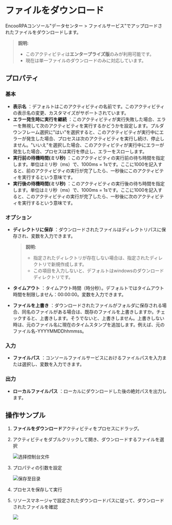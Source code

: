 # ファイルをダウンロード

EncooRPAコンソール"データセンター > ファイルサービス"でアップロードされたファイルをダウンロードします。
> **説明:**
> - このアクティビティは**エンタープライズ版**のみが利用可能です。
> - 現在は単一ファイルのダウンロードのみに対応しています。

## プロパティ
### 基本
- **表示名** ：デフォルトはこのアクティビティの名前です。このアクティビティの表示名の変更、カスタマイズがサポートされています。
- **エラー発生時に実行を継続** ：このアクティビティが実行失敗した場合、エラーを無視して次のアクティビティを実行するかどうかを設定します。プルダウンフレーム選択に"はい"を選択すると、このアクティビティが実行中にエラーが発生した場合、プロセスは次のアクティビティを実行し続け、停止しません。"いいえ"を選択した場合、このアクティビティが実行中にエラーが発生した場合、プロセスは実行を停止し、エラーをスローします。
- **実行前の待機時間(ミリ秒)** ：このアクティビティの実行前の待ち時間を指定します。単位はミリ秒（ms）で、1000ms = 1sです。ここに1000を記入すると、前のアクティビティの実行が完了したら、一秒後にこのアクティビティを実行するという意味です。
- **実行後の待機時間(ミリ秒)** ：このアクティビティの実行後の待ち時間を指定します。単位はミリ秒（ms）で、1000ms = 1sです。ここに1000を記入すると、このアクティビティの実行が完了したら、一秒後に次のアクティビティを実行するという意味です。

### オプション
- **ディレクトリに保存** ：ダウンロードされたファイルはディレクトリパスに保存され、変数を入力できます。

  >**説明:**
  >- 指定されたディレクトリが存在しない場合は、指定されたディレクトリで新規作成します。
  >- この項目を入力しないと、デフォルトはwindowsのダウンロードディレクトリです。

- **タイムアウト** ：タイムアウト時間（時分秒）。デフォルトではタイムアウト時間を制限しません：00:00:00。変数を入力できます。

- **ファイルを上書き** ：ダウンロードされたファイルがフォルダに保存される場合、同名のファイルがある場合は、既存のファイルを上書きしますか。チェックすると、上書きします。そうでないと、上書きしません。上書きしない時は、元のファイル名に現在のタイムスタンプを追加します。例えば、元のファイル名-YYYYMMDDhhmmss。

### 入力

- **ファイルパス** ：コンソールファイルサービスにおけるファイルパスを入力または選択し、変数を入力できます。

### 出力

- **ローカルファイルパス** ：ローカルにダウンロードした後の絶対パスを出力します。


## 操作サンプル

1. **ファイルをダウンロード**アクティビティをプロセスにドラッグ。
2. アクティビティをダブルクリックして開き、ダウンロードするファイルを選択

    ![选择控制台文件](https://docimages.blob.core.chinacloudapi.cn/images/Activities/downloadfile20201216.png)

3. プロパティの引数を設定

    ![保存至目录](https://docimages.blob.core.chinacloudapi.cn/images/Activities/savepath20201216.png)   

4. プロセスを保存して実行
5. リソースマネージャで設定されたダウンロードパスに従って、ダウンロードされたファイルを確認

   ![](https://docimages.blob.core.chinacloudapi.cn/images/Activities/readfile20201216.png)